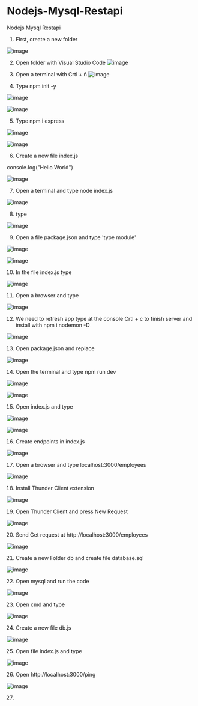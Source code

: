# Nodejs-Mysql-Restapi
Nodejs Mysql Restapi

1. First, create a new folder 

![image](https://user-images.githubusercontent.com/98203936/192918985-4ea61060-07c6-4b19-a203-e1e78e2d7651.png)

2. Open folder with Visual Studio Code
![image](https://user-images.githubusercontent.com/98203936/192919082-88487cde-0f66-4b5f-8db3-6f122f125495.png)

3. Open a terminal with Crtl + ñ
![image](https://user-images.githubusercontent.com/98203936/192919135-26632f55-a854-43d0-9e67-e39771f65030.png)

4. Type npm init -y

![image](https://user-images.githubusercontent.com/98203936/192919482-4e8abfd4-ab13-4632-9b2a-1c7575b0d8d1.png)

![image](https://user-images.githubusercontent.com/98203936/192920371-42b049b3-2904-46a2-9b5c-c010982af796.png)


5. Type npm i express

![image](https://user-images.githubusercontent.com/98203936/192920996-0f7a26d7-947f-4390-813a-23f1f965a8b0.png)

![image](https://user-images.githubusercontent.com/98203936/192921187-3b79038c-c43e-4dac-9b96-4b045debd94b.png)


6. Create a new file index.js 

console.log("Hello World")

![image](https://user-images.githubusercontent.com/98203936/192921984-b9408d0d-cbf4-431f-9e84-2b8953760d15.png)

7. Open a terminal and type node index.js

![image](https://user-images.githubusercontent.com/98203936/192922205-88178474-ee6a-4ff3-bed8-fac2b69349f0.png)


8. type 

![image](https://user-images.githubusercontent.com/98203936/192925734-f8e70052-0607-4002-8778-febd9457ed2b.png)


9. Open a file package.json and type 'type module'

![image](https://user-images.githubusercontent.com/98203936/192925983-f10fceb2-2290-4ba6-87cd-31709235e953.png)

![image](https://user-images.githubusercontent.com/98203936/192926184-e5083db6-7772-4193-8246-8a7e5d10cf3a.png)


10. In the file index.js type


![image](https://user-images.githubusercontent.com/98203936/192928989-c0464f3d-4f0d-41fa-bdc3-e801cb3a8820.png)


11. Open a browser and type

![image](https://user-images.githubusercontent.com/98203936/192929147-d0467290-7355-45cd-9dee-a111b31ef3c3.png)

12. We need to refresh app type at the console Crtl + c to finish server and install with npm i nodemon -D


![image](https://user-images.githubusercontent.com/98203936/192932843-bf4ffc06-a3ce-4ea2-8687-0f24af0129c2.png)


13. Open package.json and replace 


![image](https://user-images.githubusercontent.com/98203936/192933460-1f43962d-af93-4390-b197-2e005b8714a9.png)


14. Open the terminal and type npm run dev

![image](https://user-images.githubusercontent.com/98203936/192933544-b9276e74-859b-4fff-b447-530174042a0a.png)


![image](https://user-images.githubusercontent.com/98203936/192933701-14be624c-15af-4ee1-9b0d-1acd02637c97.png)



15. Open index.js and type

![image](https://user-images.githubusercontent.com/98203936/192935601-23182da5-dc4a-40fa-9edb-1156f24be5f6.png)


![image](https://user-images.githubusercontent.com/98203936/192935651-1aa7769d-3871-48cc-a48c-7c1c864d1b6d.png)


16. Create endpoints in index.js

![image](https://user-images.githubusercontent.com/98203936/193165651-786d5549-7c64-44a0-8a50-c103ed539629.png)

17. Open a browser and type localhost:3000/employees

![image](https://user-images.githubusercontent.com/98203936/193165739-443173f4-9547-44ad-9c1a-60256efd1599.png)


18. Install Thunder Client extension  

![image](https://user-images.githubusercontent.com/98203936/193729633-fa6af3b2-7870-4c1e-8e9c-53865551199a.png)

19. Open Thunder Client and press New Request

![image](https://user-images.githubusercontent.com/98203936/193729776-9f6a7261-211b-4a67-938b-3d37dd5d5865.png)

20. Send Get request at http://localhost:3000/employees

![image](https://user-images.githubusercontent.com/98203936/193731059-d6053d7c-9168-4d14-b5ba-8dd231d840b7.png)

21. Create a new Folder db and create file database.sql 

![image](https://user-images.githubusercontent.com/98203936/193981382-259ba388-0776-42e6-9732-df4d92932ee6.png)

22. Open mysql and run the code 

![image](https://user-images.githubusercontent.com/98203936/193980372-b97cde3e-a2f9-4e6c-bdfd-4d772778b114.png)

23. Open cmd and type 

![image](https://user-images.githubusercontent.com/98203936/193982561-c78453b8-1f10-4f92-9f2a-84b75d94aba5.png)

24. Create a new file db.js

![image](https://user-images.githubusercontent.com/98203936/193986401-4e666bde-2c81-40df-81bc-faa260d2e5e7.png)

25. Open file index.js and type

![image](https://user-images.githubusercontent.com/98203936/193987358-1e594b97-39c9-4c26-a6e9-0ccc85757b5b.png)

26. Open http://localhost:3000/ping

![image](https://user-images.githubusercontent.com/98203936/193986600-4fd34ca8-91da-4319-9598-89be01367882.png)

27. 







